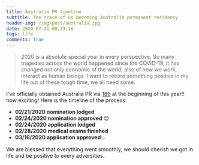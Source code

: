```yaml
---
title: Australia PR timeline
subtitle: The trace of us becoming Australia permanent residency
header-img: /img/post/australia.jpg
date: 2020-07-21 08:33:16
tags: life
comments: True
---
```

> 2020 is a absolute special year in every perspective. So many tragedies across the world happened since the COVID-19, it has changed not only economic of the world, also of how we work, interact as human beings. I want to record something positive in my life out of these tough time, we all need some.

I've officially obtained Australia PR via [186](https://immi.homeaffairs.gov.au/visas/getting-a-visa/visa-listing/employer-nomination-scheme-186) at the beginning of this year!! how exciting! Here is the timeline of the process:
-	**02/21/2020 nomination lodged**
-	**02/24/2020 nomination approved**  :blush:
-	**02/24/2020 application lodged**
-	**02/28/2020 medical exams finished**
-	**03/16/2020 application approved**:boom:

We are blessed that everything went smoothly, we should cherish we got in life and be positive to every adversities.